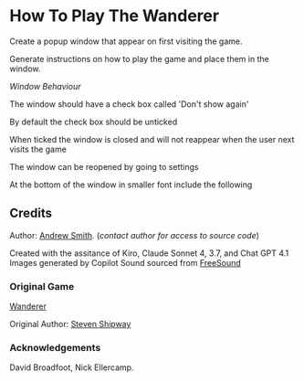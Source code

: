 # How To Play The Wanderer

Create a popup window that appear on first visiting the game.

Generate instructions on how to play the game and place them in the window.

_Window Behaviour_

The window should have a check box called 'Don't show again'

By default the check box should be unticked

When ticked the window is closed and will not reappear when the user next visits the game

The window can be reopened by going to settings

At the bottom of the window in smaller font include the following

## Credits

Author: [Andrew Smith](https://www.linkedin.com/in/andrewesmith/). (_contact author for access to source code_)

Created with the assitance of Kiro, Claude Sonnet 4, 3.7, and Chat GPT 4.1
Images generated by Copilot
Sound sourced from [FreeSound](<https://freesound.org/>)

### Original Game

[Wanderer]([https://www.mobygames.com/game/8713/wanderer/])

Original Author: [Steven Shipway](<https://www.steveshipway.org/home/steve/>)

### Acknowledgements

David Broadfoot, Nick Ellercamp.
